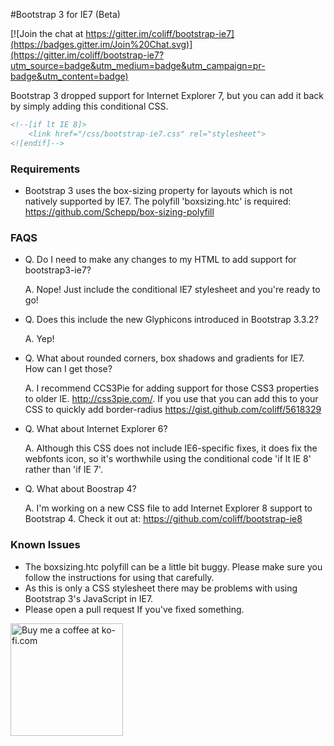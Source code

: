 #Bootstrap 3 for IE7 (Beta)

[![Join the chat at https://gitter.im/coliff/bootstrap-ie7](https://badges.gitter.im/Join%20Chat.svg)](https://gitter.im/coliff/bootstrap-ie7?utm_source=badge&utm_medium=badge&utm_campaign=pr-badge&utm_content=badge)

Bootstrap 3 dropped support for Internet Explorer 7, but you can add it back by simply adding this conditional CSS.

```html
<!--[if lt IE 8]>
    <link href="/css/bootstrap-ie7.css" rel="stylesheet">
<![endif]-->
```

### Requirements
- Bootstrap 3 uses the box-sizing property for layouts which is not natively supported by IE7. The polyfill 'boxsizing.htc' is required: https://github.com/Schepp/box-sizing-polyfill


### FAQS

* Q. Do I need to make any changes to my HTML to add support for bootstrap3-ie7? 

  A. Nope! Just include the conditional IE7 stylesheet and you're ready to go!

* Q. Does this include the new Glyphicons introduced in Bootstrap 3.3.2?

  A. Yep!

* Q. What about rounded corners, box shadows and gradients for IE7. How can I get those? 

  A. I recommend CCS3Pie for adding support for those CSS3 properties to older IE. http://css3pie.com/. 
     If you use that you can add this to your CSS to quickly add border-radius https://gist.github.com/coliff/5618329

* Q. What about Internet Explorer 6?

  A. Although this CSS does not include IE6-specific fixes, it does fix the webfonts icon, so it's worthwhile using the conditional code 'if lt IE 8' rather than 'if IE 7'.

* Q. What about Boostrap 4?
 
  A. I'm working on a new CSS file to add Internet Explorer 8 support to Bootstrap 4. Check it out at: https://github.com/coliff/bootstrap-ie8

### Known Issues
- The boxsizing.htc polyfill can be  a little bit buggy. Please make sure you follow the instructions for using that carefully.
- As this is only a CSS stylesheet there may be problems with using Bootstrap 3's JavaScript in IE7.
- Please open a pull request If you've fixed something.

<a href='http://ko-fi.com?i=1295NGMK1L2T7' target='_blank'><img style='border:0px;width:180px;' src='https://az743702.vo.msecnd.net/cdn/btn1.png' border='0' alt='Buy me a coffee at ko-fi.com'></a> 

